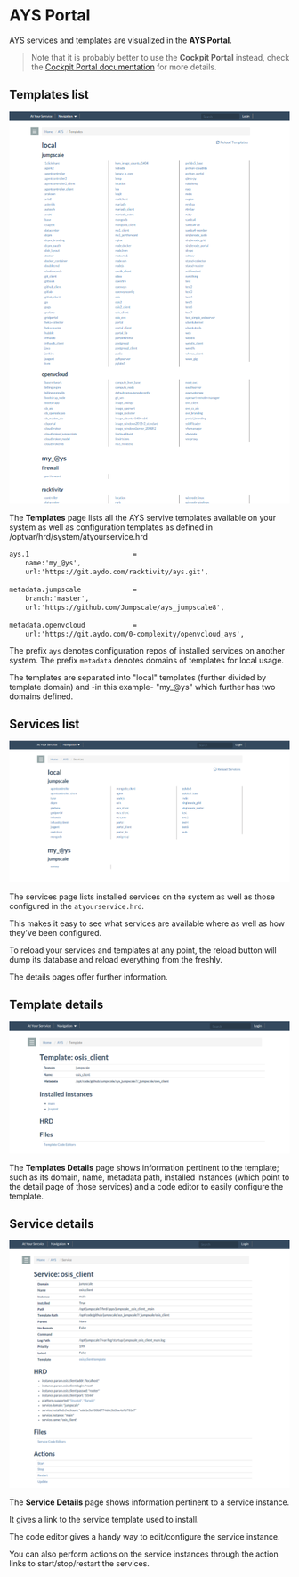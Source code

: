 # AYS Portal

AYS services and templates are visualized in the **AYS Portal**.

> Note that it is probably better to use the **Cockpit Portal** instead, check the [Cockpit Portal documentation](https://www.gitbook.com/book/gig/cockpit/details) for more details.

## Templates list

![Templates](AYS-Templates.png)

The **Templates** page lists all the AYS servive templates available on your system as well as configuration templates as defined in /optvar/hrd/system/atyourservice.hrd

```
ays.1                          =
    name:'my_@ys',
    url:'https://git.aydo.com/racktivity/ays.git',

metadata.jumpscale             =
    branch:'master',
    url:'https://github.com/Jumpscale/ays_jumpscale8',

metadata.openvcloud            =
    url:'https://git.aydo.com/0-complexity/openvcloud_ays',
```

The prefix `ays` denotes configuration repos of installed services on another system. The prefix `metadata` denotes domains of templates for local usage.

The templates are separated into "local" templates (further divided by template domain) and -in this example- "my_@ys" which further has two domains defined.

## Services list

![Services](AYS-Services.png)

The services page lists installed services on the system as well as those configured in the `atyourservice.hrd`.

This makes it easy to see what services are available where as well as how they've been configured.

To reload your services and templates at any point, the reload button will dump its database and reload everything from the freshly.

The details pages offer further information.

## Template details

![](TemplateDetails.png)

The **Templates Details** page shows information pertinent to the template; such as its domain, name, metadata path, installed instances (which point to the detail page of those services) and a code editor to easily configure the template.

## Service details

![](ServiceDetails.png)

The **Service Details** page shows information pertinent to a service instance.

It gives a link to the service template used to install.

The code editor gives a handy way to edit/configure the service instance.

You can also perform actions on the service instances through the action links to start/stop/restart the services.
